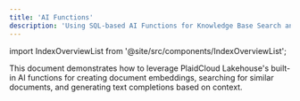 ```yaml
---
title: 'AI Functions'
description: 'Using SQL-based AI Functions for Knowledge Base Search and Text Completion'
---
```


import IndexOverviewList from '@site/src/components/IndexOverviewList';

This document demonstrates how to leverage PlaidCloud Lakehouse's built-in AI functions for creating document embeddings, searching for similar documents, and generating text completions based on context.

<IndexOverviewList />
